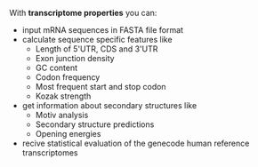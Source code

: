With **transcriptome properties** you can:
- input mRNA sequences in FASTA file format
- calculate sequence specific features like
    - Length of 5'UTR, CDS and 3'UTR
    - Exon junction density
    - GC content
    - Codon frequency
    - Most frequent start and stop codon
    - Kozak strength
- get information about secondary structures like
    - Motiv analysis
    - Secondary structure predictions
    - Opening energies
- recive statistical evaluation of the genecode human reference transcriptomes